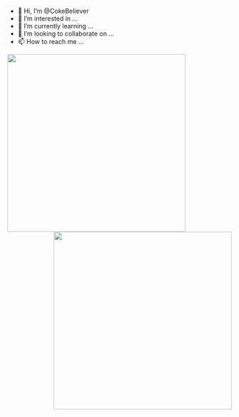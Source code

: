 - 👋 Hi, I’m @CokeBeliever
- 👀 I’m interested in ...
- 🌱 I’m currently learning ...
- 💞️ I’m looking to collaborate on ...
- 📫 How to reach me ...

<img align="left" width="400px" src="https://github-readme-stats.vercel.app/api?username=CokeBeliever&show_icons=true&icon_color=fff&title_color=fff&text_color=fff&bg_color=45,3a6186,89253e" />
<img align="right" width="400px" src="https://github-readme-stats.vercel.app/api/top-langs/?username=CokeBeliever&show_icons=true&layout=compact&title_color=fff&text_color=fff&bg_color=45,3a6186,89253e" />
